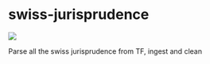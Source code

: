 # swiss-jurisprudence

[![](https://img.shields.io/travis/sduc/swiss-jurisprudence.svg)](https://travis-ci.org/sduc/swiss-jurisprudence)


Parse all the swiss jurisprudence from TF, ingest and clean
